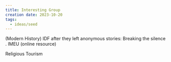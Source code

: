 ```yaml
---
title: Interesting Group
creation date: 2023-10-20
tags:
  - ideas/seed
---
```


(Modern History) IDF after they left anonymous stories: Breaking the silence .
IMEU (online resource)

Religious Tourism
